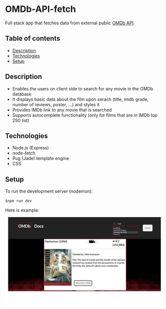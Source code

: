 # OMDb-API-fetch

Full stack app that fetches data from external public [OMDb API](http://www.omdbapi.com).

## Table of contents

- [Description](#description)
- [Technologies](#technologies)
- [Setup](#setup)

## Description

- Enables the users on client side to search for any movie in the OMDb database
- It displays basic data about the film upon serach (title, imdb grade, number of reviews, poster, ...) and styles it
- Provides IMDb link to any movie that is searched
- Supports autocomplete functionality (only for films that are in IMDb top 250 list)

## Technologies

- Node.js (Express)
- node-fetch
- Pug (Jade) template engine
- CSS

## Setup

To run the development server (nodemon):

```
$npm run dev
```

Here is example:

![Example](./public/images/example.png)
